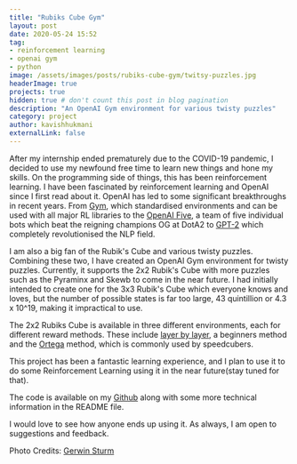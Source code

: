```yaml
---
title: "Rubiks Cube Gym"
layout: post
date: 2020-05-24 15:52
tag:
- reinforcement learning
- openai gym
- python
image: /assets/images/posts/rubiks-cube-gym/twitsy-puzzles.jpg
headerImage: true
projects: true
hidden: true # don't count this post in blog pagination
description: "An OpenAI Gym environment for various twisty puzzles"
category: project
author: kavishhukmani
externalLink: false
---
```

After my internship ended prematurely due to the COVID-19 pandemic, I decided to use my newfound free time to learn new things and hone my skills. On the programming side of things, this has been reinforcement learning. I have been fascinated by reinforcement learning and OpenAI since I first read about it. OpenAI has led to some significant breakthroughs in recent years. From [Gym](https://gym.openai.com/), which standardised environments and can be used with all major RL libraries to the [OpenAI Five](https://openai.com/blog/openai-five/), a team of five individual bots which beat the reigning champions OG at DotA2 to [GPT-2](https://openai.com/blog/better-language-models/) which completely revolutionised the NLP field.

I am also a big fan of the Rubik's Cube and various twisty puzzles. Combining these two, I have created an OpenAI Gym environment for twisty puzzles. Currently, it supports the 2x2 Rubik's Cube with more puzzles such as the Pyraminx and Skewb to come in the near future. I had initially intended to create one for the 3x3 Rubik's Cube which everyone knows and loves, but the number of possible states is far too large, 43 quintillion or 4.3 x 10^19, making it impractical to use.

The 2x2 Rubiks Cube is available in three different environments, each for different reward methods. These include [layer by layer](https://www.speedsolving.com/wiki/index.php/Layer_by_layer), a beginners method and the [Ortega](https://www.speedsolving.com/wiki/index.php/Ortega_Method) method, which is commonly used by speedcubers.

This project has been a fantastic learning experience, and I plan to use it to do some Reinforcement Learning using it in the near future(stay tuned for that).

The code is available on my [Github](https://github.com/DoubleGremlin181/RubiksCubeGym) along with some more technical information in the README file.

I would love to see how anyone ends up using it. As always, I am open to suggestions and feedback.


Photo Credits: [Gerwin Sturm](https://www.flickr.com/photos/scarygami/4214513596/in/photostream/)
